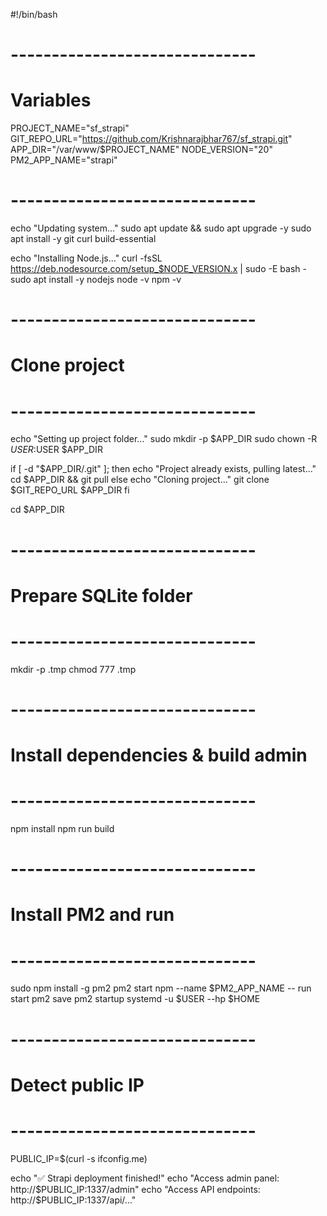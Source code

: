 #!/bin/bash

# ------------------------------
# Variables
PROJECT_NAME="sf_strapi"
GIT_REPO_URL="https://github.com/Krishnarajbhar767/sf_strapi.git"
APP_DIR="/var/www/$PROJECT_NAME"
NODE_VERSION="20"
PM2_APP_NAME="strapi"
# ------------------------------

echo "Updating system..."
sudo apt update && sudo apt upgrade -y
sudo apt install -y git curl build-essential

echo "Installing Node.js..."
curl -fsSL https://deb.nodesource.com/setup_$NODE_VERSION.x | sudo -E bash -
sudo apt install -y nodejs
node -v
npm -v

# ------------------------------
# Clone project
# ------------------------------
echo "Setting up project folder..."
sudo mkdir -p $APP_DIR
sudo chown -R $USER:$USER $APP_DIR

if [ -d "$APP_DIR/.git" ]; then
    echo "Project already exists, pulling latest..."
    cd $APP_DIR && git pull
else
    echo "Cloning project..."
    git clone $GIT_REPO_URL $APP_DIR
fi

cd $APP_DIR

# ------------------------------
# Prepare SQLite folder
# ------------------------------
mkdir -p .tmp
chmod 777 .tmp

# ------------------------------
# Install dependencies & build admin
# ------------------------------
npm install
npm run build

# ------------------------------
# Install PM2 and run
# ------------------------------
sudo npm install -g pm2
pm2 start npm --name $PM2_APP_NAME -- run start
pm2 save
pm2 startup systemd -u $USER --hp $HOME

# ------------------------------
# Detect public IP
# ------------------------------
PUBLIC_IP=$(curl -s ifconfig.me)

echo "✅ Strapi deployment finished!"
echo "Access admin panel: http://$PUBLIC_IP:1337/admin"
echo "Access API endpoints: http://$PUBLIC_IP:1337/api/..."
